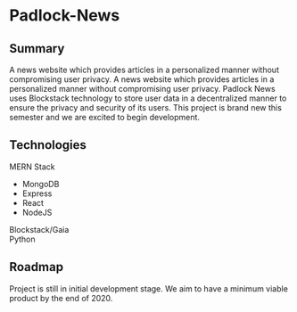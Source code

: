 # Padlock-News

## Summary

A news website which provides articles in a personalized manner without compromising user privacy. A news website which provides articles in a personalized manner without compromising user
privacy. Padlock News uses Blockstack technology to store user data in a decentralized manner
to ensure the privacy and security of its users. This project is brand new this semester and we
are excited to begin development.

## Technologies

MERN Stack  
- MongoDB  
- Express  
- React  
- NodeJS
<!-- end of the list -->
Blockstack/Gaia  
Python  

## Roadmap

Project is still in initial development stage.
We aim to have a minimum viable product by the end of 2020. 
